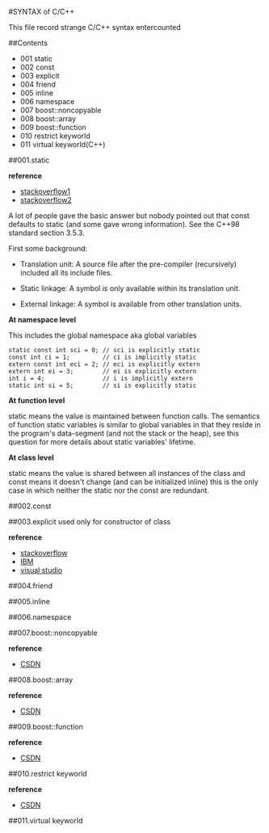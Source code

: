 #SYNTAX of C/C++

 This file record strange C/C++ syntax entercounted

##Contents
 - 001 static 
 - 002 const
 - 003 explicit
 - 004 friend
 - 005 inline
 - 006 namespace
 - 007 boost::noncopyable
 - 008 boost::array
 - 009 boost::function
 - 010 restrict keyworld
 - 011 virtual keyworld(C++)



##001.static

**reference**

- [stackoverflow1](http://stackoverflow.com/questions/177437/const-static)
- [stackoverflow2](http://stackoverflow.com/questions/1312241/using-a-static-const-int-in-a-struct-class)

A lot of people gave the basic answer but nobody pointed out that const 
defaults to static (and some gave wrong information). See the C++98 standard 
section 3.5.3.

First some background:

- Translation unit: A source file after the pre-compiler (recursively) included 
all its include files.

- Static linkage: A symbol is only available within its translation unit.

- External linkage: A symbol is available from other translation units.

**At namespace level**

This includes the global namespace aka global variables

```
static const int sci = 0; // sci is explicitly static
const int ci = 1;         // ci is implicitly static
extern const int eci = 2; // eci is explicitly extern
extern int ei = 3;        // ei is explicitly extern
int i = 4;                // i is implicitly extern
static int si = 5;        // si is explicitly static
```

**At function level**

static means the value is maintained between function calls.
The semantics of function static variables is similar to global variables in 
that they reside in the program's data-segment (and not the stack or the heap),
see this question for more details about static variables' lifetime.

**At class level**

static means the value is shared between all instances of the class and const 
means it doesn't change (and can be initialized inline) this is the only case 
in which neither the static nor the const are redundant.

##002.const

##003.explicit
used only for constructor of class

**reference**
- [stackoverflow](http://stackoverflow.com/questions/121162/what-does-the-explicit-keyword-in-c-mean)
- [IBM](http://publib.boulder.ibm.com/infocenter/comphelp/v8v101/index.jsp?topic=%2Fcom.ibm.xlcpp8a.doc%2Flanguage%2Fref%2Fexplicit_keyword.htm)
- [visual studio](http://msdn.microsoft.com/en-us/library/vstudio/h1y7x448.aspx)

##004.friend

##005.inline

##006.namespace

##007.boost::noncopyable

**reference**

- [CSDN](http://blog.csdn.net/huang_xw/article/details/8248960)

##008.boost::array

**reference**

- [CSDN](http://blog.csdn.net/huang_xw/article/details/8248361)

##009.boost::function

**reference**

- [CSDN](http://blog.csdn.net/huang_xw/article/details/8249278)

##010.restrict keyworld

**reference**

- [CSDN](http://blog.csdn.net/llf021421/article/details/8092602)

##011.virtual keyworld




